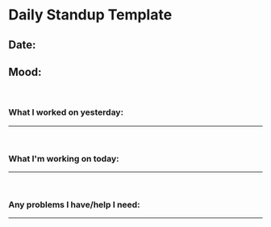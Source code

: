 # Daily Standup Template
## Date: 
## Mood:
<br>

### What I worked on yesterday:
---
<br>

### What I'm working on today:
---
<br>

### Any problems I have/help I need:
---